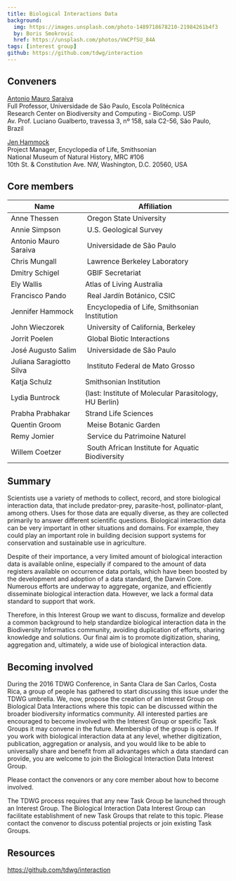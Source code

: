 ```yaml
---
title: Biological Interactions Data
background:
  img: https://images.unsplash.com/photo-1489718678210-21984261b4f3
  by: Boris Smokrovic
  href: https://unsplash.com/photos/VmCPfSU_84A
tags: [interest group]
github: https://github.com/tdwg/interaction
---
```


## Conveners

[Antonio Mauro Saraiva](mailto:saraiva@usp.br)  
Full Professor, Universidade de São Paulo, Escola Politécnica  
Research Center on Biodiversity and Computing - BioComp. USP  
Av. Prof. Luciano Gualberto, travessa 3, nº 158, sala C2-56, São Paulo, Brazil

[Jen Hammock](mailto:hammockj@si.edu)  
Project Manager, Encyclopedia of Life, Smithsonian  
National Museum of Natural History, MRC #106  
10th St. & Constitution Ave. NW, Washington, D.C. 20560, USA  

## Core members

Name | Affiliation
--- | ---
Anne Thessen | Oregon State University
Annie Simpson | U.S. Geological Survey
Antonio Mauro Saraiva | Universidade de São Paulo
Chris Mungall | Lawrence Berkeley Laboratory
Dmitry Schigel | GBIF Secretariat
Ely Wallis | Atlas of Living Australia
Francisco Pando | Real Jardín Botánico, CSIC
Jennifer Hammock | Encyclopedia of Life, Smithsonian Institution
John Wieczorek | University of California, Berkeley
Jorrit Poelen | Global Biotic Interactions
José Augusto Salim | Universidade de São Paulo
Juliana Saragiotto Silva | Instituto Federal de Mato Grosso
Katja Schulz | Smithsonian Institution
Lydia Buntrock | (last: Institute of Molecular Parasitology, HU Berlin)
Prabha Prabhakar | Strand Life Sciences
Quentin Groom | Meise Botanic Garden 
Remy Jomier | Service du Patrimoine Naturel
Willem Coetzer | South African Institute for Aquatic Biodiversity

## Summary

Scientists use a variety of methods to collect, record, and store biological interaction data, that include predator-prey, parasite-host, pollinator-plant, among others. Uses for those data are equally diverse, as they are collected primarily to answer different scientific questions. Biological interaction data can be very important in other situations and domains. For example, they could play an important role in building decision support systems for conservation and sustainable use in agriculture.

Despite of their importance, a very limited amount of biological interaction data is available online, especially if compared to the amount of data registers available on occurrence data portals, which have been boosted by the development and adoption of a data standard, the Darwin Core. Numerous efforts are underway to aggregate, organize, and efficiently disseminate biological interaction data. However, we lack a formal data standard to support that work.

Therefore, in this Interest Group we want to discuss, formalize and develop a common background to help standardize biological interaction data in the Biodiversity Informatics community, avoiding duplication of efforts, sharing knowledge and solutions. Our final aim is to promote digitization, sharing, aggregation and, ultimately, a wide use of biological interaction data.

## Becoming involved
 
During the 2016 TDWG Conference, in Santa Clara de San Carlos, Costa Rica, a group of people has gathered to start discussing this issue under the TDWG umbrella. We, now, propose the creation of an Interest Group on Biological Data Interactions where this topic can be discussed within the broader biodiversity informatics community. 
All interested parties are encouraged to become involved with the Interest Group or specific Task Groups it may convene in the future. Membership of the group is open. If you work with biological interaction data at any level, whether digitization, publication, aggregation or analysis, and you would like to be able to universally share and benefit from all advantages which a data standard can provide, you are welcome to join the Biological Interaction Data Interest Group. 
 
Please contact the convenors or any core member about how to become involved. 
 
The TDWG process requires that any new Task Group be launched through an Interest Group. The Biological Interaction Data Interest Group can facilitate establishment of new Task Groups that relate to this topic. Please contact the convenor to discuss potential projects or join existing Task Groups. 
 
## Resources

<https://github.com/tdwg/interaction>
